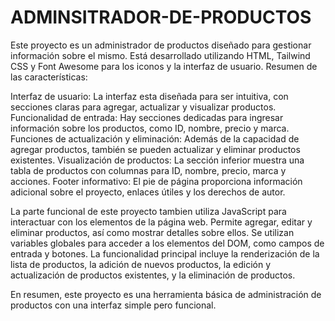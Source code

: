 # ADMINSITRADOR-DE-PRODUCTOS

Este proyecto es un administrador de productos diseñado para gestionar información sobre el  mismo.
Está desarrollado utilizando HTML, Tailwind CSS y Font Awesome para los iconos y la interfaz de usuario. 
Resumen de las características:

Interfaz de usuario: La interfaz esta diseñada para ser intuitiva, con secciones claras para agregar, actualizar y visualizar productos.
Funcionalidad de entrada: Hay secciones dedicadas para ingresar información sobre los productos, como ID, nombre, precio y marca.
Funciones de actualización y eliminación: Además de la capacidad de agregar productos, también se pueden actualizar y eliminar productos existentes.
Visualización de productos: La sección inferior muestra una tabla de productos con columnas para ID, nombre, precio, marca y acciones.
Footer informativo: El pie de página proporciona información adicional sobre el proyecto, enlaces útiles y los derechos de autor.

La parte funcional de este proyecto tambien utiliza JavaScript para interactuar con los elementos de la página web. 
Permite agregar, editar y eliminar productos, así como mostrar detalles sobre ellos. 
Se utilizan variables globales para acceder a los elementos del DOM, como campos de entrada y botones. 
La funcionalidad principal incluye la renderización de la lista de productos, la adición de nuevos productos, la edición y actualización de productos existentes, y la eliminación de productos.

En resumen, este proyecto es una herramienta básica de administración de productos con una interfaz simple pero funcional.
